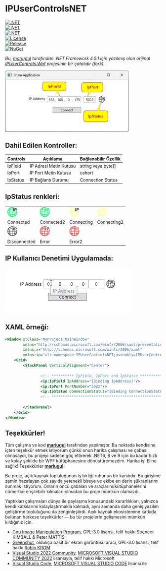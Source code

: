 # IPUserControlsNET

[![.NET](https://img.shields.io/badge/.NET%206-512BD4?logo=dotnet&logoColor=fff)](https://versionsof.net/core/6.0/)  
[![.NET](https://img.shields.io/badge/.NET%208-512BD4?logo=dotnet&logoColor=fff)](https://versionsof.net/core/8.0/)  
[![.NET](https://img.shields.io/badge/.NET%209-512BD4?logo=dotnet&logoColor=fff)](https://versionsof.net/core/9.0/)  
[![License](https://img.shields.io/badge/License-MIT-green.svg)](LICENSE)  
[![Release](https://img.shields.io/github/release/pediRAM/IPUserControlsNET.svg?sort=semver)](https://github.com/pediRAM/IPUserControlsNET/releases)  
[![NuGet](https://img.shields.io/nuget/v/IPUserControlsNET)](https://www.nuget.org/packages/IPUserControlsNET)  
<!-- [![.NET](https://img.shields.io/badge/%20E%20U%20👍-0018A8?logo=europeanunion&logoColor=yellow)](https://european-union.europa.eu) -->

*Bu, [mariugul](https://github.com/mariugul) tarafından .NET Framework 4.5.1 için yazılmış olan orijinal [IPUserControls.Wpf](https://github.com/mariugul/IPUserControls) projesinin bir çatalıdır (fork).*  

<img src="https://raw.githubusercontent.com/pediRAM/IPUserControlsNET/main/Documentation/example-app.jpg" width="400"/>  

## Dahil Edilen Kontroller:

| **Controls**  | **Açıklama**                | Bağlanabilir Özellik   |
| ------------- |-----------------------------| ---------------------- |
| IpField       | IP Adresi Metin Kutusu       | string veya byte[]     |
| IpPort        | IP Port Metin Kutusu         | ushort                 |
| IpStatus      | IP Bağlantı Durumu           | Connection Status      |

## IpStatus renkleri:

<table>
<tr>
    <td><img src="https://raw.githubusercontent.com/pediRAM/IPUserControlsNET/main/Documentation/ip_connected.png" width="32"/></td> 
    <td><img src="https://raw.githubusercontent.com/pediRAM/IPUserControlsNET/main/Documentation/ip_connected2.png" width="32"/></td> 
    <td><img src="https://raw.githubusercontent.com/pediRAM/IPUserControlsNET/main/Documentation/ip_connecting.png" width="32"/></td> 
    <td><img src="https://raw.githubusercontent.com/pediRAM/IPUserControlsNET/main/Documentation/ip_connecting2.png" width="32"/></td> 
</tr>
<tr>
    <td>Connected</td><td>Connected2</td><td>Connecting</td><td>Connecting2</td>
</tr>
<tr>
    <td><img src="https://raw.githubusercontent.com/pediRAM/IPUserControlsNET/main/Documentation/ip_disconnected.png" width="32"/></td> 
    <td><img src="https://raw.githubusercontent.com/pediRAM/IPUserControlsNET/main/Documentation/ip_error.png" width="32"/></td> 
    <td><img src="https://raw.githubusercontent.com/pediRAM/IPUserControlsNET/main/Documentation/ip_error2.png" width="32"/></td>
    <td></td>
</tr>
<tr>
    <td>Disconnected</td><td>Error</td><td>Error2</td><td></td>
</tr>
</table>

## IP Kullanıcı Denetimi Uygulamada:
<img src="https://raw.githubusercontent.com/pediRAM/IPUserControlsNET/main/Documentation/usage.gif"/>

## XAML örneği:

```xml
<Window x:Class="MyProject.MainWindow"
        xmlns="http://schemas.microsoft.com/winfx/2006/xaml/presentation"
        xmlns:x="http://schemas.microsoft.com/winfx/2006/xaml"
        xmlns:ip="clr-namespace:IPUserControlsNET;assembly=IPUserControlsNET">
    <Grid>
        <StackPanel VerticalAlignment="Center">

                <!-- ********** IpField, IpPort and IpStatus ********** -->
                <ip:IpField IpAddress="{Binding IpAddress}"/>
                <ip:IpPort PortNumber="5022"/>
                <ip:IpStatus ConnectionStatus="{Binding ConnectionStatus}"/>
                <!-- *************************************************** -->

        </StackPanel>
    </Grid>
</Window>
```

## Teşekkürler!

Tüm çalışma ve kod **[mariugul](https://github.com/mariugul)** tarafından yapılmıştır. Bu noktada kendisine içten teşekkür etmek istiyorum çünkü onun harika çalışması ve çabası olmasaydı, bu projeyi sadece göç ettirerek .NET6, 8 ve 9 için bu kadar hızlı ve kolay şekilde bir WPF kütüphanesine dönüştüremezdim. Harika iş! Eline sağlık! Teşekkürler **[mariugul](https://github.com/mariugul)**!

Bu proje, açık kaynak topluluğunun iş birliği ruhunun bir kanıtıdır. Bu girişime zemin hazırlayan çok sayıda yetenekli bireye ve ekibe en derin şükranlarımı sunmak istiyorum. Onların öncü çabaları ve araçlarını/kütüphanelerini cömertçe erişilebilir kılmaları olmadan bu proje mümkün olamazdı.

Yaptıkları çalışmaları dünya ile paylaşma konusundaki kararlılıkları, yalnızca kendi katkılarımı kolaylaştırmakla kalmadı, aynı zamanda daha geniş yazılım geliştirme topluluğunu da zenginleştirdi. Açık kaynak ekosistemine katkıda bulunan herkese teşekkürler — bu tür projelerin gelişmesini mümkün kıldığınız için.

- [Gnu Image Manipulation Program](https://www.gimp.org/), GPL-3.0 lisansı, telif hakkı Spencer KIMBALL & Peter MATTIS  
- [Greenshot](https://github.com/greenshot/greenshot), oldukça basit bir ekran görüntüsü aracı, GPL-3.0 lisansı, telif hakkı [Robin KROM](https://github.com/Lakritzator)  
- [Visual Studio 2022 Community](https://visualstudio.microsoft.com/), [MICROSOFT VISUAL STUDIO COMMUNITY 2022](https://visualstudio.microsoft.com/license-terms/vs2022-ga-community/) lisansıyla, telif hakkı Microsoft  
- [Visual Studio Code](https://code.visualstudio.com/), [MICROSOFT VISUAL STUDIO CODE](https://code.visualstudio.com/license?lang=en) lisansı ile  
